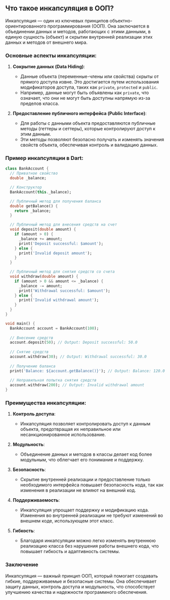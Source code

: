 ## Что такое инкапсуляция в ООП?

Инкапсуляция — один из ключевых принципов объектно-ориентированного программирования (ООП). Она заключается в объединении данных и методов, работающих с этими данными, в единую сущность (объект) и скрытии внутренней реализации этих данных и методов от внешнего мира.

### Основные аспекты инкапсуляции:

1. **Сокрытие данных (Data Hiding)**:
   - Данные объекта (переменные-члены или свойства) скрыты от прямого доступа извне. Это достигается путем использования модификаторов доступа, таких как `private`, `protected` и `public`.
   - Например, данные могут быть объявлены как `private`, что означает, что они не могут быть доступны напрямую из-за пределов класса.

2. **Предоставление публичного интерфейса (Public Interface)**:
   - Для работы с данными объекта предоставляются публичные методы (геттеры и сеттеры), которые контролируют доступ к этим данным.
   - Эти методы позволяют безопасно получать и изменять значения свойств объекта, обеспечивая контроль и валидацию данных.

### Пример инкапсуляции в Dart:

```dart
class BankAccount {
  // Приватное свойство
  double _balance;

  // Конструктор
  BankAccount(this._balance);

  // Публичный метод для получения баланса
  double getBalance() {
    return _balance;
  }

  // Публичный метод для внесения средств на счет
  void deposit(double amount) {
    if (amount > 0) {
      _balance += amount;
      print('Deposit successful: $amount');
    } else {
      print('Invalid deposit amount');
    }
  }

  // Публичный метод для снятия средств со счета
  void withdraw(double amount) {
    if (amount > 0 && amount <= _balance) {
      _balance -= amount;
      print('Withdrawal successful: $amount');
    } else {
      print('Invalid withdrawal amount');
    }
  }
}

void main() {
  BankAccount account = BankAccount(100);
  
  // Внесение средств
  account.deposit(50); // Output: Deposit successful: 50.0
  
  // Снятие средств
  account.withdraw(30); // Output: Withdrawal successful: 30.0
  
  // Получение баланса
  print('Balance: ${account.getBalance()}'); // Output: Balance: 120.0
  
  // Неправильная попытка снятия средств
  account.withdraw(200); // Output: Invalid withdrawal amount
}
```

### Преимущества инкапсуляции:

1. **Контроль доступа**:
   - Инкапсуляция позволяет контролировать доступ к данным объекта, предотвращая их неправильное или несанкционированное использование.

2. **Модульность**:
   - Объединение данных и методов в классы делает код более модульным, что облегчает его понимание и поддержку.

3. **Безопасность**:
   - Скрытие внутренней реализации и предоставление только необходимого интерфейса повышает безопасность кода, так как изменения в реализации не влияют на внешний код.

4. **Поддерживаемость**:
   - Инкапсуляция упрощает поддержку и модификацию кода. Изменения во внутренней реализации не требуют изменений во внешнем коде, использующем этот класс.

5. **Гибкость**:
   - Благодаря инкапсуляции можно легко изменять внутреннюю реализацию класса без нарушения работы внешнего кода, что повышает гибкость и адаптивность системы.

### Заключение

Инкапсуляция — важный принцип ООП, который помогает создавать гибкие, поддерживаемые и безопасные системы. Она обеспечивает защиту данных, контроль доступа и модульность, что способствует улучшению качества и надежности программного обеспечения.